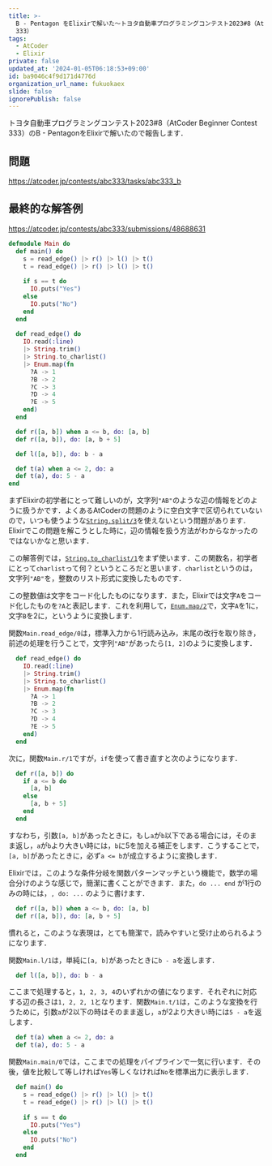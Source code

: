 ```yaml
---
title: >-
  B - Pentagon をElixirで解いた〜トヨタ自動車プログラミングコンテスト2023#8（AtCoder Beginner Contest
  333）
tags:
  - AtCoder
  - Elixir
private: false
updated_at: '2024-01-05T06:18:53+09:00'
id: ba9046c4f9d171d4776d
organization_url_name: fukuokaex
slide: false
ignorePublish: false
---
```

トヨタ自動車プログラミングコンテスト2023#8（AtCoder Beginner Contest 333）のB - PentagonをElixirで解いたので報告します．

## 問題

https://atcoder.jp/contests/abc333/tasks/abc333_b

## 最終的な解答例

https://atcoder.jp/contests/abc333/submissions/48688631

```elixir
defmodule Main do
  def main() do
    s = read_edge() |> r() |> l() |> t()
    t = read_edge() |> r() |> l() |> t()
    
    if s == t do
      IO.puts("Yes")
    else
      IO.puts("No")
    end
  end
  
  def read_edge() do
    IO.read(:line)
    |> String.trim()
    |> String.to_charlist()
    |> Enum.map(fn
      ?A -> 1
      ?B -> 2
      ?C -> 3
      ?D -> 4
      ?E -> 5
    end)
  end

  def r([a, b]) when a <= b, do: [a, b]
  def r([a, b]), do: [a, b + 5]

  def l([a, b]), do: b - a

  def t(a) when a <= 2, do: a
  def t(a), do: 5 - a
end
```

まずElixirの初学者にとって難しいのが，文字列`"AB"`のような辺の情報をどのように扱うかです．よくあるAtCoderの問題のように空白文字で区切られていないので，いつも使うような[`String.split/3`](https://hexdocs.pm/elixir/1.16.0/String.html#split/3)を使えないという問題があります．Elixirでこの問題を解こうとした時に，辺の情報を扱う方法がわからなかったのではないかなと思います．

この解答例では，[`String.to_charlist/1`](https://hexdocs.pm/elixir/1.16.0/String.html#to_charlist/1)をまず使います．この関数名，初学者にとって`charlist`って何？というところだと思います．`charlist`というのは，文字列`"AB"`を，整数のリスト形式に変換したものです．

この整数値は文字をコード化したものになります．また，Elixirでは文字`A`をコード化したものを`?A`と表記します．これを利用して，[`Enum.map/2`](https://hexdocs.pm/elixir/1.16.0/Enum.html#map/2)で，文字`A`を1に，文字`B`を2に，というように変換します．

関数`Main.read_edge/0`は，標準入力から1行読み込み，末尾の改行を取り除き，前述の処理を行うことで，文字列`"AB"`があったら`[1, 2]`のように変換します．

```elixir
  def read_edge() do
    IO.read(:line)
    |> String.trim()
    |> String.to_charlist()
    |> Enum.map(fn
      ?A -> 1
      ?B -> 2
      ?C -> 3
      ?D -> 4
      ?E -> 5
    end)
  end
```

次に，関数`Main.r/1`ですが，`if`を使って書き直すと次のようになります．

```elixir
  def r([a, b]) do
    if a <= b do
      [a, b]
    else
      [a, b + 5]
    end
  end
```

すなわち，引数`[a, b]`があったときに，もし`a`が`b`以下である場合には，そのまま返し，`a`が`b`より大きい時には，`b`に5を加える補正をします．こうすることで，`[a, b]`があったときに，必ず`a <= b`が成立するように変換します．

Elixirでは，このような条件分岐を関数パターンマッチという機能で，数学の場合分けのような感じで，簡潔に書くことができます．また，`do ... end` が1行のみの時には，`, do: ...` のように書けます．

```elixir
  def r([a, b]) when a <= b, do: [a, b]
  def r([a, b]), do: [a, b + 5]
```

慣れると，このような表現は，とても簡潔で，読みやすいと受け止められるようになります．

関数`Main.l/1`は，単純に`[a, b]`があったときに`b - a`を返します．

```elixir
  def l([a, b]), do: b - a
```

ここまで処理すると，`1, 2, 3, 4`のいずれかの値になります．それぞれに対応する辺の長さは`1, 2, 2, 1`となります．関数`Main.t/1`は，このような変換を行うために，引数`a`が2以下の時はそのまま返し，`a`が2より大きい時には`5 - a`を返します．

```elixir
  def t(a) when a <= 2, do: a
  def t(a), do: 5 - a
```

関数`Main.main/0`では，ここまでの処理をパイプラインで一気に行います．その後，値を比較して等しければ`Yes`等しくなければ`No`を標準出力に表示します．

```elixir
  def main() do
    s = read_edge() |> r() |> l() |> t()
    t = read_edge() |> r() |> l() |> t()
    
    if s == t do
      IO.puts("Yes")
    else
      IO.puts("No")
    end
  end
```

